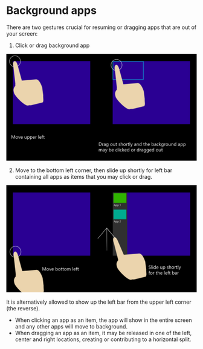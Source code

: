 # Background apps

There are two gestures crucial for resuming or dragging apps that are out of your screen:

1. Click or drag background app

![1](https://github.com/metropicture/help/blob/master/images/Background-app-1.png?raw=true)

2. Move to the bottom left corner, then slide up shortly for left bar containing all apps as items that you may click or drag.

![2](https://github.com/metropicture/help/blob/master/images/Background-app-2.png?raw=true)

It is alternatively allowed to show up the left bar from the upper left corner (the reverse).

- When clicking an app as an item, the app will show in the entire screen and any other apps will move to background.
- When dragging an app as an item, it may be released in one of the left, center and right locations, creating or contributing to a horizontal split.
